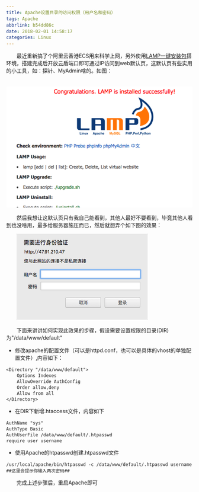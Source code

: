 ```yaml
---
title: Apache设置目录的访问权限（用户名和密码）
tags: Apache
abbrlink: b54dd86c
date: 2018-02-01 14:58:17
categories: Linux
---
```


　　最近重新搞了个阿里云香港ECS用来科学上网，另外使用[LAMP一键安装包](https://lamp.sh)搭环境，搭建完成后开放云盾端口即可通过IP访问到web默认页，这默认页有些实用的小工具，如：探针、MyAdmin啥的。如图：

　　![](../uploads/qiniu/20180201151746870535154.png)

　　然后我想让这默认页只有我自己能看到，其他人最好不要看到，毕竟其他人看到也没啥用，最多给服务器施压而已，然后就想弄个如下图的效果：

　　![](../uploads/qiniu/20180201151746846888519.png)

　　下面来讲讲如何实现此效果的步骤，假设需要设置权限的目录(DIR)为"/data/www/default"

* 修改apache的配置文件（可以是httpd.conf，也可以是具体的vhost的单独配置文件）,内容如下：
```
<Directory "/data/www/default">
    Options Indexes
    AllowOverride AuthConfig
    Order allow,deny
    Allow from all
</Directory>
```

* 在DIR下新增.htaccess文件，内容如下
```
AuthName "sys"
AuthType Basic
AuthUserFile /data/www/default/.htpasswd
require user username
```

* 使用Apache的htpasswd创建.htpasswd文件
```
/usr/local/apache/bin/htpasswd -c /data/www/default/.htpasswd username
##这里会提示你输入两次密码##
```

　　完成上述步骤后，重启Apache即可